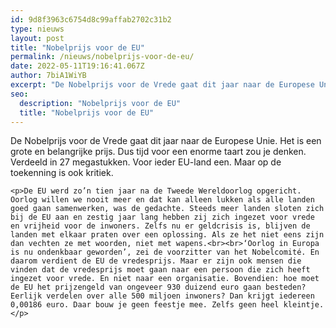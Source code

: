 ```yaml
---
id: 9d8f3963c6754d8c99affab2702c31b2
type: nieuws
layout: post
title: "Nobelprijs voor de EU"
permalink: /nieuws/nobelprijs-voor-de-eu/
date: 2022-05-11T19:16:41.067Z
author: 7biA1WiYB
excerpt: "De Nobelprijs voor de Vrede gaat dit jaar naar de Europese Unie. Het is een grote en belangrijke prijs. Dus tijd voor een enorme taart zou je denken. Verdeeld in 27 megastukken. Voor ieder EU-land een. Maar op de toekenning is ook kritiek.  "
seo:
  description: "Nobelprijs voor de EU"
  title: "Nobelprijs voor de EU"
---
```

De Nobelprijs voor de Vrede gaat dit jaar naar de Europese Unie. Het is een grote en belangrijke prijs. Dus tijd voor een enorme taart zou je denken. Verdeeld in 27 megastukken. Voor ieder EU-land een. Maar op de toekenning is ook kritiek.  

    <p>De EU werd zo’n tien jaar na de Tweede Wereldoorlog opgericht. Oorlog willen we nooit meer en dat kan alleen lukken als alle landen goed gaan samenwerken, was de gedachte. Steeds meer landen sloten zich bij de EU aan en zestig jaar lang hebben zij zich ingezet voor vrede en vrijheid voor de inwoners. Zelfs nu er geldcrisis is, blijven de landen met elkaar praten over een oplossing. Als ze het niet eens zijn dan vechten ze met woorden, niet met wapens.<br><br>‘Oorlog in Europa is nu ondenkbaar geworden’, zei de voorzitter van het Nobelcomité. En daarom verdient de EU de vredesprijs. Maar er zijn ook mensen die vinden dat de vredesprijs moet gaan naar een persoon die zich heeft ingezet voor vrede. En niet naar een organisatie. Bovendien: hoe moet de EU het prijzengeld van ongeveer 930 duizend euro gaan besteden? Eerlijk verdelen over alle 500 miljoen inwoners? Dan krijgt iedereen 0,00186 euro. Daar bouw je geen feestje mee. Zelfs geen heel kleintje.</p>  
